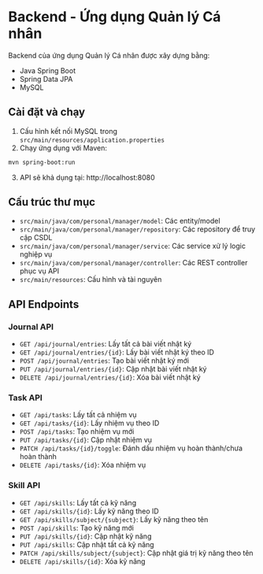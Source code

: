 # Backend - Ứng dụng Quản lý Cá nhân

Backend của ứng dụng Quản lý Cá nhân được xây dựng bằng:

- Java Spring Boot
- Spring Data JPA
- MySQL

## Cài đặt và chạy

1. Cấu hình kết nối MySQL trong `src/main/resources/application.properties`
2. Chạy ứng dụng với Maven:

```bash
mvn spring-boot:run
```

3. API sẽ khả dụng tại: http://localhost:8080

## Cấu trúc thư mục

- `src/main/java/com/personal/manager/model`: Các entity/model
- `src/main/java/com/personal/manager/repository`: Các repository để truy cập CSDL
- `src/main/java/com/personal/manager/service`: Các service xử lý logic nghiệp vụ
- `src/main/java/com/personal/manager/controller`: Các REST controller phục vụ API
- `src/main/resources`: Cấu hình và tài nguyên

## API Endpoints

### Journal API

- `GET /api/journal/entries`: Lấy tất cả bài viết nhật ký
- `GET /api/journal/entries/{id}`: Lấy bài viết nhật ký theo ID
- `POST /api/journal/entries`: Tạo bài viết nhật ký mới
- `PUT /api/journal/entries/{id}`: Cập nhật bài viết nhật ký
- `DELETE /api/journal/entries/{id}`: Xóa bài viết nhật ký

### Task API

- `GET /api/tasks`: Lấy tất cả nhiệm vụ
- `GET /api/tasks/{id}`: Lấy nhiệm vụ theo ID
- `POST /api/tasks`: Tạo nhiệm vụ mới
- `PUT /api/tasks/{id}`: Cập nhật nhiệm vụ
- `PATCH /api/tasks/{id}/toggle`: Đánh dấu nhiệm vụ hoàn thành/chưa hoàn thành
- `DELETE /api/tasks/{id}`: Xóa nhiệm vụ

### Skill API

- `GET /api/skills`: Lấy tất cả kỹ năng
- `GET /api/skills/{id}`: Lấy kỹ năng theo ID
- `GET /api/skills/subject/{subject}`: Lấy kỹ năng theo tên
- `POST /api/skills`: Tạo kỹ năng mới
- `PUT /api/skills/{id}`: Cập nhật kỹ năng
- `PUT /api/skills`: Cập nhật tất cả kỹ năng
- `PATCH /api/skills/subject/{subject}`: Cập nhật giá trị kỹ năng theo tên
- `DELETE /api/skills/{id}`: Xóa kỹ năng
